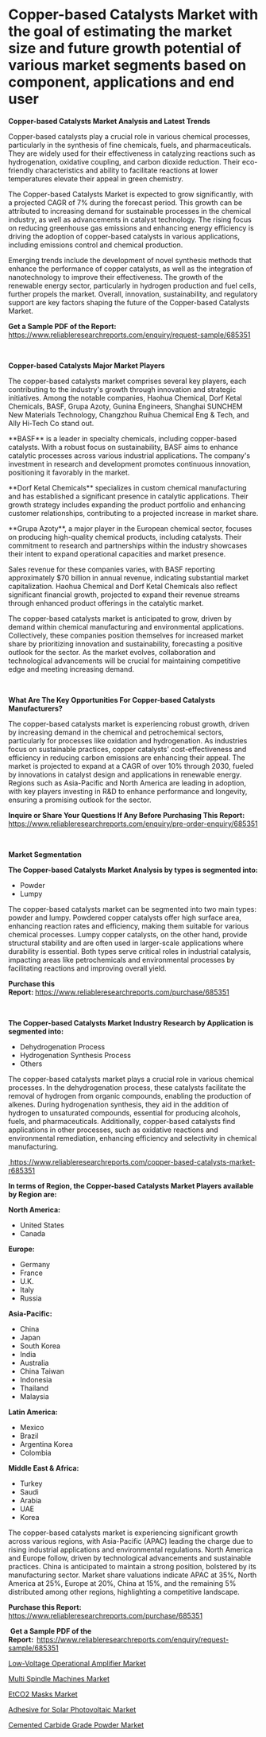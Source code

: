 <p><h1>Copper-based Catalysts Market with the goal of estimating the market size and future growth potential of various market segments based on component, applications and end user</h1></p><p><strong>Copper-based Catalysts Market Analysis and Latest Trends</strong></p>
<p><p>Copper-based catalysts play a crucial role in various chemical processes, particularly in the synthesis of fine chemicals, fuels, and pharmaceuticals. They are widely used for their effectiveness in catalyzing reactions such as hydrogenation, oxidative coupling, and carbon dioxide reduction. Their eco-friendly characteristics and ability to facilitate reactions at lower temperatures elevate their appeal in green chemistry.</p><p>The Copper-based Catalysts Market is expected to grow significantly, with a projected CAGR of 7% during the forecast period. This growth can be attributed to increasing demand for sustainable processes in the chemical industry, as well as advancements in catalyst technology. The rising focus on reducing greenhouse gas emissions and enhancing energy efficiency is driving the adoption of copper-based catalysts in various applications, including emissions control and chemical production.</p><p>Emerging trends include the development of novel synthesis methods that enhance the performance of copper catalysts, as well as the integration of nanotechnology to improve their effectiveness. The growth of the renewable energy sector, particularly in hydrogen production and fuel cells, further propels the market. Overall, innovation, sustainability, and regulatory support are key factors shaping the future of the Copper-based Catalysts Market.</p></p>
<p><strong>Get a Sample PDF of the Report:&nbsp;</strong> <a href="https://www.reliableresearchreports.com/enquiry/request-sample/685351?utm_campaign=13&utm_medium=2&utm_source=Github&utm_content=ia&utm_term=08012025&utm_id=copper-based-catalysts">https://www.reliableresearchreports.com/enquiry/request-sample/685351</a></p>
<p>&nbsp;</p>
<p><strong>Copper-based Catalysts Major Market Players</strong></p>
<p><p>The copper-based catalysts market comprises several key players, each contributing to the industry's growth through innovation and strategic initiatives. Among the notable companies, Haohua Chemical, Dorf Ketal Chemicals, BASF, Grupa Azoty, Gunina Engineers, Shanghai SUNCHEM New Materials Technology, Changzhou Ruihua Chemical Eng & Tech, and Ally Hi-Tech Co stand out.</p><p>**BASF** is a leader in specialty chemicals, including copper-based catalysts. With a robust focus on sustainability, BASF aims to enhance catalytic processes across various industrial applications. The company's investment in research and development promotes continuous innovation, positioning it favorably in the market.</p><p>**Dorf Ketal Chemicals** specializes in custom chemical manufacturing and has established a significant presence in catalytic applications. Their growth strategy includes expanding the product portfolio and enhancing customer relationships, contributing to a projected increase in market share.</p><p>**Grupa Azoty**, a major player in the European chemical sector, focuses on producing high-quality chemical products, including catalysts. Their commitment to research and partnerships within the industry showcases their intent to expand operational capacities and market presence.</p><p>Sales revenue for these companies varies, with BASF reporting approximately $70 billion in annual revenue, indicating substantial market capitalization. Haohua Chemical and Dorf Ketal Chemicals also reflect significant financial growth, projected to expand their revenue streams through enhanced product offerings in the catalytic market.</p><p>The copper-based catalysts market is anticipated to grow, driven by demand within chemical manufacturing and environmental applications. Collectively, these companies position themselves for increased market share by prioritizing innovation and sustainability, forecasting a positive outlook for the sector. As the market evolves, collaboration and technological advancements will be crucial for maintaining competitive edge and meeting increasing demand.</p></p>
<p>&nbsp;</p>
<p><strong>What Are The Key Opportunities For Copper-based Catalysts Manufacturers?</strong></p>
<p><p>The copper-based catalysts market is experiencing robust growth, driven by increasing demand in the chemical and petrochemical sectors, particularly for processes like oxidation and hydrogenation. As industries focus on sustainable practices, copper catalysts' cost-effectiveness and efficiency in reducing carbon emissions are enhancing their appeal. The market is projected to expand at a CAGR of over 10% through 2030, fueled by innovations in catalyst design and applications in renewable energy. Regions such as Asia-Pacific and North America are leading in adoption, with key players investing in R&D to enhance performance and longevity, ensuring a promising outlook for the sector.</p></p>
<p><strong>Inquire or Share Your Questions If Any Before Purchasing This Report:</strong> <a href="https://www.reliableresearchreports.com/enquiry/pre-order-enquiry/685351?utm_campaign=13&utm_medium=2&utm_source=Github&utm_content=ia&utm_term=08012025&utm_id=copper-based-catalysts">https://www.reliableresearchreports.com/enquiry/pre-order-enquiry/685351</a></p>
<p>&nbsp;</p>
<p><strong>Market Segmentation</strong></p>
<p><strong>The Copper-based Catalysts Market Analysis by types is segmented into:</strong></p>
<p><ul><li>Powder</li><li>Lumpy</li></ul></p>
<p><p>The copper-based catalysts market can be segmented into two main types: powder and lumpy. Powdered copper catalysts offer high surface area, enhancing reaction rates and efficiency, making them suitable for various chemical processes. Lumpy copper catalysts, on the other hand, provide structural stability and are often used in larger-scale applications where durability is essential. Both types serve critical roles in industrial catalysis, impacting areas like petrochemicals and environmental processes by facilitating reactions and improving overall yield.</p></p>
<p><strong>Purchase this Report:&nbsp;</strong><a href="https://www.reliableresearchreports.com/purchase/685351?utm_campaign=13&utm_medium=2&utm_source=Github&utm_content=ia&utm_term=08012025&utm_id=copper-based-catalysts">https://www.reliableresearchreports.com/purchase/685351</a></p>
<p>&nbsp;</p>
<p><strong>The Copper-based Catalysts Market Industry Research by Application is segmented into:</strong></p>
<p><ul><li>Dehydrogenation Process</li><li>Hydrogenation Synthesis Process</li><li>Others</li></ul></p>
<p><p>The copper-based catalysts market plays a crucial role in various chemical processes. In the dehydrogenation process, these catalysts facilitate the removal of hydrogen from organic compounds, enabling the production of alkenes. During hydrogenation synthesis, they aid in the addition of hydrogen to unsaturated compounds, essential for producing alcohols, fuels, and pharmaceuticals. Additionally, copper-based catalysts find applications in other processes, such as oxidative reactions and environmental remediation, enhancing efficiency and selectivity in chemical manufacturing.</p></p>
<p><a href="https://www.reliableresearchreports.com/copper-based-catalysts-market-r685351?utm_campaign=13&utm_medium=2&utm_source=Github&utm_content=ia&utm_term=08012025&utm_id=copper-based-catalysts">&nbsp;https://www.reliableresearchreports.com/copper-based-catalysts-market-r685351</a></p>
<p><strong>In terms of Region, the Copper-based Catalysts Market Players available by Region are:</strong></p>
<p>
    <p> <strong> North America: </strong>
        <ul>
            <li>United States</li>
            <li>Canada</li>
        </ul>
        </p> 
    <p> <strong> Europe: </strong>
        <ul>
            <li>Germany</li>
            <li>France</li>
            <li>U.K.</li>
            <li>Italy</li>
            <li>Russia</li>
        </ul>
        </p> 
    <p> <strong> Asia-Pacific: </strong>
        <ul>
            <li>China</li>
            <li>Japan</li>
            <li>South Korea</li>
            <li>India</li>
            <li>Australia</li>
            <li>China Taiwan</li>
            <li>Indonesia</li>
            <li>Thailand</li>
            <li>Malaysia</li>
        </ul>
        </p> 
    <p> <strong> Latin America: </strong>
        <ul>
            <li>Mexico</li>
            <li>Brazil</li>
            <li>Argentina Korea</li>
            <li>Colombia</li>
        </ul>
        </p> 
    <p> <strong> Middle East & Africa: </strong>
        <ul>
            <li>Turkey</li>
            <li>Saudi</li>
            <li>Arabia</li>
            <li>UAE</li>
            <li>Korea</li>
        </ul>
    </p>
    </p>
<p><p>The copper-based catalysts market is experiencing significant growth across various regions, with Asia-Pacific (APAC) leading the charge due to rising industrial applications and environmental regulations. North America and Europe follow, driven by technological advancements and sustainable practices. China is anticipated to maintain a strong position, bolstered by its manufacturing sector. Market share valuations indicate APAC at 35%, North America at 25%, Europe at 20%, China at 15%, and the remaining 5% distributed among other regions, highlighting a competitive landscape.</p></p>
<p><strong>Purchase this Report: </strong><a href="https://www.reliableresearchreports.com/purchase/685351?utm_campaign=13&utm_medium=2&utm_source=Github&utm_content=ia&utm_term=08012025&utm_id=copper-based-catalysts">https://www.reliableresearchreports.com/purchase/685351</a></p>
<p>&nbsp;<strong>Get a Sample PDF of the Report:&nbsp;&nbsp;</strong><a href="https://www.reliableresearchreports.com/enquiry/request-sample/685351?utm_campaign=13&utm_medium=2&utm_source=Github&utm_content=ia&utm_term=08012025&utm_id=copper-based-catalysts">https://www.reliableresearchreports.com/enquiry/request-sample/685351</a></p>
<p><strong></strong></p>
<p><p><a href="https://www.linkedin.com/pulse/top-reasons-behind-low-voltage-operational-amplifier-market-growth-13-pm98f?utm_campaign=13&utm_medium=2&utm_source=Github&utm_content=ia&utm_term=08012025&utm_id=copper-based-catalysts">Low-Voltage Operational Amplifier Market</a></p><p><a href="https://github.com/MarciaRunte/Market-Research-Report-List-1/blob/main/multi-spindle-machines-market.md?utm_campaign=13&utm_medium=2&utm_source=Github&utm_content=ia&utm_term=08012025&utm_id=copper-based-catalysts">Multi Spindle Machines Market</a></p><p><a href="https://www.linkedin.com/pulse/revenue-forecast-growth-outlook-etco2-masks-market-4-cagr-from-2025-2032-pu2nf?utm_campaign=13&utm_medium=2&utm_source=Github&utm_content=ia&utm_term=08012025&utm_id=copper-based-catalysts">EtCO2 Masks Market</a></p><p><a href="https://github.com/MariaWashington76/Market-Research-Report-List-1/blob/main/adhesive-for-solar-photovoltaic-market.md?utm_campaign=13&utm_medium=2&utm_source=Github&utm_content=ia&utm_term=08012025&utm_id=copper-based-catalysts">Adhesive for Solar Photovoltaic Market</a></p><p><a href="https://www.linkedin.com/pulse/mapping-cemented-carbide-grade-powder-market-trends-challenges-breakthroughs-y9xuf?utm_campaign=13&utm_medium=2&utm_source=Github&utm_content=ia&utm_term=08012025&utm_id=copper-based-catalysts">Cemented Carbide Grade Powder Market</a></p></p>